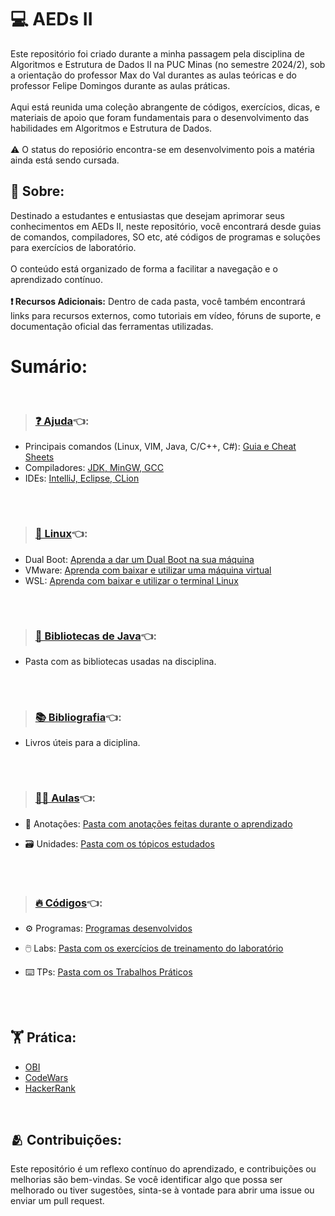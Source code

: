 # 💻 AEDs II
Este repositório foi criado durante a minha passagem pela disciplina de Algoritmos e Estrutura de Dados II na PUC Minas (no semestre 2024/2), sob a orientação do professor Max do Val durantes as aulas teóricas e do professor Felipe Domingos durante as aulas práticas.<br><br>
Aqui está reunida uma coleção abrangente de códigos, exercícios, dicas, e materiais de apoio que foram fundamentais para o desenvolvimento das habilidades em Algoritmos e Estrutura de Dados.<br><br>
⚠️ O status do reposiório encontra-se em desenvolvimento pois a matéria ainda está sendo cursada.
<br>

## 🔸 Sobre:
Destinado a estudantes e entusiastas que desejam aprimorar seus conhecimentos em AEDs II, neste repositório, você encontrará desde guias de comandos, compiladores, SO etc, até códigos de programas e soluções para exercícios de laboratório.<br><br>
O conteúdo está organizado de forma a facilitar a navegação e o aprendizado contínuo.<br><br>
**❗ Recursos Adicionais:** Dentro de cada pasta, você também encontrará links para recursos externos, como tutoriais em vídeo, fóruns de suporte, e documentação oficial das ferramentas utilizadas.
<br>

# Sumário:
<br>

>### [❓ Ajuda](Ajuda)👈:
* Principais comandos (Linux, VIM, Java, C/C++, C#): [Guia e Cheat Sheets](Ajuda/Cheat-Sheets)
* Compiladores: [JDK, MinGW, GCC](Ajuda/Compiladores)
* IDEs: [IntelliJ, Eclipse, CLion](Ajuda/IDEs)
##
<br>

>### [🐧 Linux](Linux)👈:
* Dual Boot: [Aprenda a dar um Dual Boot na sua máquina](Linux/DualBoot)
* VMware: [Aprenda com baixar e utilizar uma máquina virtual](Linux/VMware)
* WSL: [Aprenda com baixar e utilizar o terminal Linux](Linix/WSL)
##
<br>

>### [📁 Bibliotecas de Java](BibliotecasJava)👈:
* Pasta com as bibliotecas usadas na disciplina.
##
<br>

>### [📚 Bibliografia](Bibliografia)👈:

* Livros úteis para a diciplina.
##
<br>

>### [🧑‍🏫 Aulas](Aulas)👈:

* 📝 Anotações: [Pasta com anotações feitas durante o aprendizado](Aulas/Anotacoes)

* 🗃️ Unidades: [Pasta com os tópicos estudados](Aulas/Unidades)
##
<br>

>### [🔥 Códigos](Codigos)👈:

* ⚙️ Programas: [Programas desenvolvidos](Codigos/Programas)

* 🖱️ Labs: [Pasta com os exercícios de treinamento do laboratório](Codigos/Labs)

* ⌨️ TPs: [Pasta com os Trabalhos Práticos](Codigos/TPs)
##
##
<br>

## 🏋️ Prática:
* [OBI](https://olimpiada.ic.unicamp.br/pratique/pu/)</br>
* [CodeWars](https://www.codewars.com/dashboard)</br>
* [HackerRank](https://www.hackerrank.com/dashboard)

<br>

## 🫂 Contribuições:

Este repositório é um reflexo contínuo do aprendizado, e contribuições ou melhorias são bem-vindas. Se você identificar algo que possa ser melhorado ou tiver sugestões, sinta-se à vontade para abrir uma issue ou enviar um pull request.
